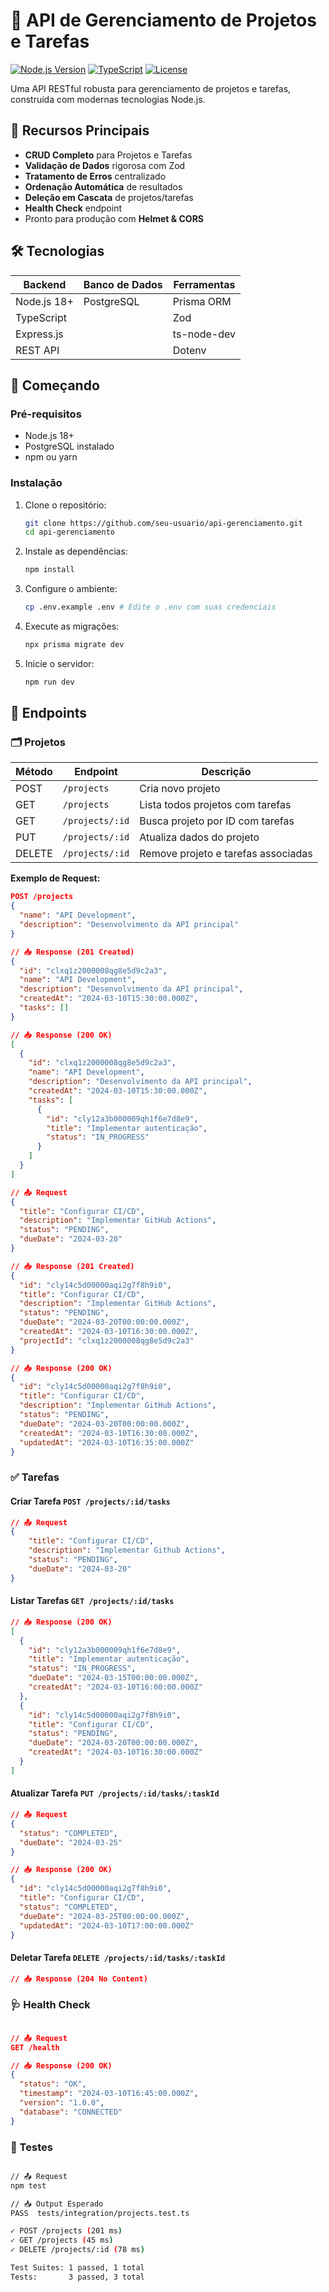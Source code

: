 # 🚀 API de Gerenciamento de Projetos e Tarefas

[![Node.js Version](https://img.shields.io/badge/node-%3E%3D18-brightgreen)](https://nodejs.org/)
[![TypeScript](https://img.shields.io/badge/lang-typescript-blue)](https://www.typescriptlang.org/)
[![License](https://img.shields.io/badge/license-MIT-green)](LICENSE)

Uma API RESTful robusta para gerenciamento de projetos e tarefas, construída com modernas tecnologias Node.js.

## 🌟 Recursos Principais

- **CRUD Completo** para Projetos e Tarefas
- **Validação de Dados** rigorosa com Zod
- **Tratamento de Erros** centralizado
- **Ordenação Automática** de resultados
- **Deleção em Cascata** de projetos/tarefas
- **Health Check** endpoint
- Pronto para produção com **Helmet & CORS**

## 🛠 Tecnologias

| Backend         | Banco de Dados   | Ferramentas       |
|-----------------|------------------|-------------------|
| Node.js 18+     | PostgreSQL       | Prisma ORM        |
| TypeScript      |                  | Zod               |
| Express.js      |                  | ts-node-dev       |
| REST API        |                  | Dotenv            |


## 🚀 Começando

### Pré-requisitos
- Node.js 18+
- PostgreSQL instalado
- npm ou yarn

### Instalação
1. Clone o repositório:
   ```bash
   git clone https://github.com/seu-usuario/api-gerenciamento.git
   cd api-gerenciamento

2. Instale as dependências:
    ```bash
    npm install

3. Configure o ambiente:
    ```bash
    cp .env.example .env # Edite o .env com suas credenciais

4. Execute as migrações:
    ```bash
    npx prisma migrate dev

5. Inicie o servidor:
    ```bash
    npm run dev

## 📡 Endpoints

### 🗂 Projetos

| Método | Endpoint           | Descrição                          |
|--------|--------------------|------------------------------------|
| POST   | `/projects`        | Cria novo projeto                  |
| GET    | `/projects`        | Lista todos projetos com tarefas   |
| GET    | `/projects/:id`    | Busca projeto por ID com tarefas   |
| PUT    | `/projects/:id`    | Atualiza dados do projeto          |
| DELETE | `/projects/:id`    | Remove projeto e tarefas associadas|

**Exemplo de Request:**
```json
POST /projects
{
  "name": "API Development",
  "description": "Desenvolvimento da API principal"
}

// 📥 Response (201 Created)
{
  "id": "clxq1z2000008qg8e5d9c2a3",
  "name": "API Development",
  "description": "Desenvolvimento da API principal",
  "createdAt": "2024-03-10T15:30:00.000Z",
  "tasks": []
}

// 📥 Response (200 OK)
[
  {
    "id": "clxq1z2000008qg8e5d9c2a3",
    "name": "API Development",
    "description": "Desenvolvimento da API principal",
    "createdAt": "2024-03-10T15:30:00.000Z",
    "tasks": [
      {
        "id": "cly12a3b000009qh1f6e7d8e9",
        "title": "Implementar autenticação",
        "status": "IN_PROGRESS"
      }
    ]
  }
]

// 📤 Request
{
  "title": "Configurar CI/CD",
  "description": "Implementar GitHub Actions",
  "status": "PENDING",
  "dueDate": "2024-03-20"
}

// 📥 Response (201 Created)
{
  "id": "cly14c5d00000aqi2g7f8h9i0",
  "title": "Configurar CI/CD",
  "description": "Implementar GitHub Actions",
  "status": "PENDING",
  "dueDate": "2024-03-20T00:00:00.000Z",
  "createdAt": "2024-03-10T16:30:00.000Z",
  "projectId": "clxq1z2000008qg8e5d9c2a3"
}

// 📥 Response (200 OK)
{
  "id": "cly14c5d00000aqi2g7f8h9i0",
  "title": "Configurar CI/CD",
  "description": "Implementar GitHub Actions",
  "status": "PENDING",
  "dueDate": "2024-03-20T00:00:00.000Z",
  "createdAt": "2024-03-10T16:30:00.000Z",
  "updatedAt": "2024-03-10T16:35:00.000Z"
}
```

### ✅ Tarefas
#### **Criar Tarefa** `POST /projects/:id/tasks`
```json
// 📤 Request
{
    "title": "Configurar CI/CD",
    "description": "Implementar Github Actions",
    "status": "PENDING",
    "dueDate": "2024-03-20"
}
```

#### **Listar Tarefas** `GET /projects/:id/tasks`
```json
// 📥 Response (200 OK)
[
  {
    "id": "cly12a3b000009qh1f6e7d8e9",
    "title": "Implementar autenticação",
    "status": "IN_PROGRESS",
    "dueDate": "2024-03-15T00:00:00.000Z",
    "createdAt": "2024-03-10T16:00:00.000Z"
  },
  {
    "id": "cly14c5d00000aqi2g7f8h9i0",
    "title": "Configurar CI/CD",
    "status": "PENDING",
    "dueDate": "2024-03-20T00:00:00.000Z",
    "createdAt": "2024-03-10T16:30:00.000Z"
  }
]
```

#### **Atualizar Tarefa** `PUT /projects/:id/tasks/:taskId`
```json
// 📤 Request
{
  "status": "COMPLETED",
  "dueDate": "2024-03-25"
}

// 📥 Response (200 OK)
{
  "id": "cly14c5d00000aqi2g7f8h9i0",
  "title": "Configurar CI/CD",
  "status": "COMPLETED",
  "dueDate": "2024-03-25T00:00:00.000Z",
  "updatedAt": "2024-03-10T17:00:00.000Z"
}
```

#### **Deletar Tarefa** `DELETE /projects/:id/tasks/:taskId`
```json
// 📥 Response (204 No Content)
```

### 🩺 Health Check
```json

// 📤 Request
GET /health

// 📥 Response (200 OK)
{
  "status": "OK",
  "timestamp": "2024-03-10T16:45:00.000Z",
  "version": "1.0.0",
  "database": "CONNECTED"
}
```

### 🧪 Testes
```bash

// 📤 Request
npm test

// 📥 Output Esperado
PASS  tests/integration/projects.test.ts

✓ POST /projects (201 ms)
✓ GET /projects (45 ms)
✓ DELETE /projects/:id (78 ms)

Test Suites: 1 passed, 1 total
Tests:       3 passed, 3 total
```





